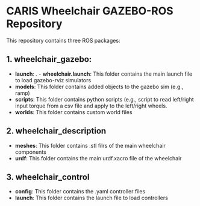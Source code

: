 # CARIS Wheelchair GAZEBO-ROS Repository
This repository contains three ROS packages: 
## 1. **wheelchair_gazebo**: 
- **launch**: . 
              - **wheelchair.launch**: This folder contains the main launch file to load gazebo-rviz simulators
- **models**: This folder contains added objects to the gazebo sim (e.g., ramp)
- **scripts**: This folder contains python scripts (e.g., script to read left/right input torque from a csv file and apply to the left/right wheels.
- **worlds**: This folder contains custom world files
## 2. **wheelchair_description**
- **meshes**: This folder contains .stl filrs of the main wheelchair components
- **urdf**: This folder contains the main urdf.xacro file of the wheelchair
## 3. **wheelchair_control**
- **config**: This folder contains the .yaml controller files
- **launch**: This folder contains the launch file to load controllers
